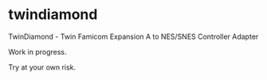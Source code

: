 # twindiamond

TwinDiamond - Twin Famicom Expansion A to NES/SNES Controller Adapter

Work in progress.

Try at your own risk.

